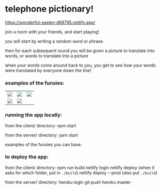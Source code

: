 # telephone pictionary!

https://wonderful-easley-d68795.netlify.app/

join a room with your friends, and start playing!

you will start by writing a random word or phrase

then for each subsequent round you will be given a picture to translate into words, or words to translate into a picture

when your words come around back to you, you get to see how your words were translated by everyone down the line!

### examples of the funsies:

<table>
  <tr>
  <td>
    <img src="https://user-images.githubusercontent.com/3805607/87841970-122fb000-c877-11ea-8331-b14e740b1bde.png" />
  </td>
  <td>
    <img src="https://user-images.githubusercontent.com/3805607/87841979-1bb91800-c877-11ea-90b5-e0ee16912921.png" />
  </td>
  <td>
    <img src="https://user-images.githubusercontent.com/3805607/87841990-31c6d880-c877-11ea-8de5-0f737f64c08b.png" />
  </td>
  </tr>
  <tr>
  <td>
    <img src="https://user-images.githubusercontent.com/3805607/87841985-22e02600-c877-11ea-9009-37748c30b345.png" />
  </td>
  <td>
    <img src="https://user-images.githubusercontent.com/3805607/87841982-1f4c9f00-c877-11ea-8cf5-6ad1eff19c8f.png" />
  </td>
  </tr>
</table>


### running the app locally:

from the client/ directory:
npm start

from the server/ directory:
yarn start

examples of the funsies you can have:


### to deploy the app:

from the client/ directory:
npm run build
netlify login
netlify deploy
(when it asks for which folder, put in `./build`)
netlify deploy --prod
(also put `./build`)

from the server/ directory:
heroku login
git push heroku master
